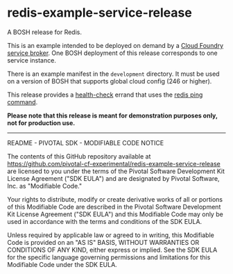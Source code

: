 # redis-example-service-release

A BOSH release for Redis.

This is an example intended to be deployed on demand by a [Cloud Foundry service broker](http://docs.pivotal.io/on-demand-service-broker).
One BOSH deployment of this release corresponds to one service instance.

There is an example manifest in the `development` directory. It must be used on
a version of BOSH that supports global cloud config (246 or higher).

This release provides a [health-check](https://github.com/pivotal-cf-experimental/redis-example-service-release/tree/master/jobs/health-check) errand that uses the [redis ping command](https://redis.io/commands/ping).

**Please note that this release is meant for demonstration purposes only, not for production use.**

---

README - PIVOTAL SDK - MODIFIABLE CODE NOTICE

The contents of this GitHub repository available at https://github.com/pivotal-cf-experimental/redis-example-service-release are licensed to you
under the terms of the Pivotal Software Development Kit License Agreement ("SDK EULA")
and are designated by Pivotal Software, Inc. as "Modifiable Code."

Your rights to distribute, modify or create derivative works of all or portions of this
Modifiable Code are described in the Pivotal Software Development Kit License Agreement
("SDK EULA") and this Modifiable Code may only be used in accordance with the terms and
conditions of the SDK EULA.

Unless required by applicable law or agreed to in writing, this Modifiable Code is
provided on an "AS IS" BASIS, WITHOUT WARRANTIES OR CONDITIONS OF ANY KIND, either
express or implied. See the SDK EULA for the specific language governing permissions and
limitations for this Modifiable Code under the SDK EULA.
